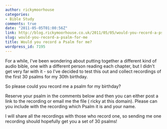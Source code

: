 ```yaml
---
author: rickymoorhouse
categories:
- Bible Study
comments: true
date: "2011-05-05T01:00:56Z"
link: http://blog.rickymoorhouse.co.uk/2011/05/05/would-you-record-a-psalm-for-me/
slug: would-you-record-a-psalm-for-me
title: Would you record a Psalm for me?
wordpress_id: 7195
---
```


For a while, I've been wondering about putting together a different kind of audio bible, one with a different person reading each chapter, but I didn't get very far with it - so I've decided to test this out and collect recordings of the first 30 psalms for my 30th birthday. 

So please could you record me a psalm for my birthday?

Reserve your psalm in the comments below and then you can either post a link to the recording or email me the file ( ricky at this domain). Please can you include with the recording which Psalm it is and your name. 

I will share all the recordings with those who record one, so sending me one recording should hopefully get you a set of 30 psalms!
